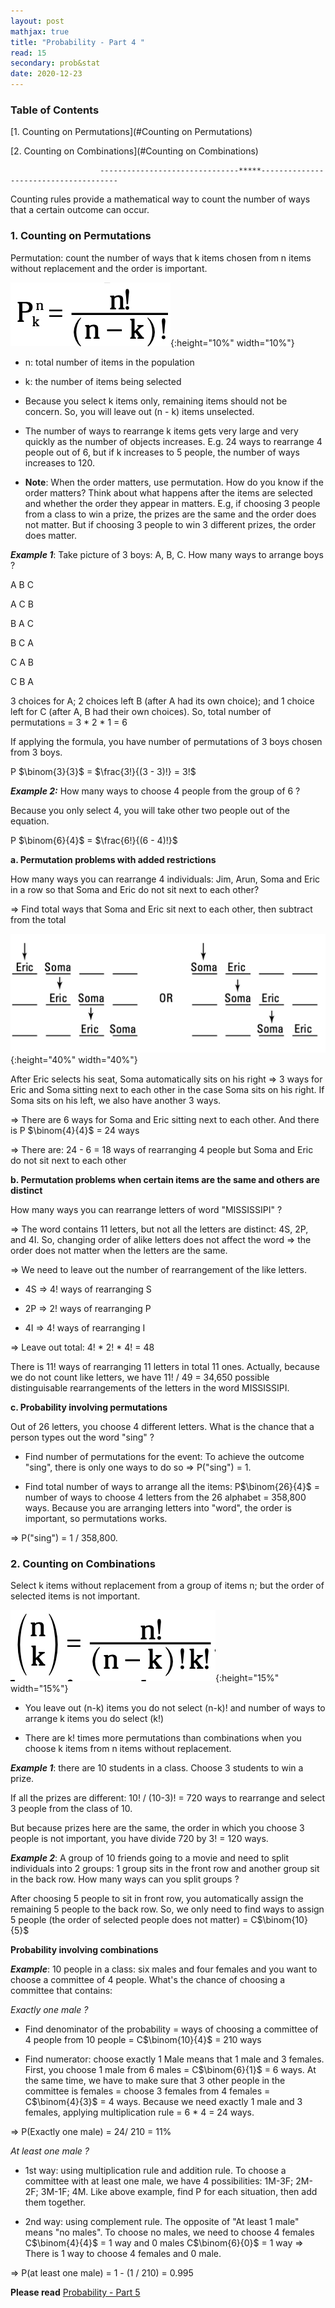 ```yaml
---
layout: post
mathjax: true
title: "Probability - Part 4 "
read: 15
secondary: prob&stat
date: 2020-12-23
---
```

### Table of Contents
[1. Counting on Permutations](#Counting on Permutations)

[2. Counting on Combinations](#Counting on Combinations)
  
                        -------------------------------*****--------------------------------------

Counting rules provide a mathematical way to count the number of ways that a certain outcome can occur.

### 1. Counting on Permutations <a class="anchor" id="Counting on Permutations"></a>

Permutation: count the number of ways that k items chosen from n items without replacement and the order is important. 

![](/sources/prob4-1.png){:height="10%" width="10%"}

+ n: total number of items in the population

+ k: the number of items being selected

+ Because you select k items only, remaining items should not be concern. So, you will leave out (n - k) items unselected.

+ The number of ways to rearrange k items gets very large and very quickly as the number of objects increases. E.g. 24 ways to rearrange 4 people out of 6, but if k increases to 5 people, the number of ways increases to 120. 

+ **Note**: When the order matters, use permutation. How do you know if the order matters? Think about what happens after the items are selected and whether the order they appear in matters. E.g, if choosing 3 people from a class to win a prize, the prizes are the same and the order does not matter. But if choosing 3 people to win 3 different prizes, the order does matter.

***Example 1***: Take picture of 3 boys: A, B, C. How many ways to arrange boys ?

A   B   C

A   C   B

B   A   C

B   C   A

C   A   B

C   B   A

3 choices for A; 2 choices left B (after A had its own choice); and 1 choice left for C (after A, B had their own choices). So, total number of permutations = 3 * 2 * 1 = 6

If applying the formula, you have number of permutations of 3 boys chosen from 3 boys.

P $\binom{3}{3}$ = $\frac{3!}{(3 - 3)!} = 3!$

***Example 2:*** How many ways to choose 4 people from the group of 6 ? 

Because you only select 4, you will take other two people out of the equation. 

P $\binom{6}{4}$ = $\frac{6!}{(6 - 4)!}$


**a. Permutation problems with added restrictions**

How many ways you can rearrange 4 individuals: Jim, Arun, Soma and Eric in a row so that Soma and Eric do not sit next to each other? 

=> Find total ways that Soma and Eric sit next to each other, then subtract from the total

![](/sources/prob4-2.png){:height="40%" width="40%"}

After Eric selects his seat, Soma automatically sits on his right => 3 ways for Eric and Soma sitting next to each other in the case Soma sits on his right. If Soma sits on his left, we also have another 3 ways.

=> There are 6 ways for Soma and Eric sitting next to each other. And there is P $\binom{4}{4}$ = 24 ways 

=> There are: 24 - 6 = 18 ways of rearranging 4 people but Soma and Eric do not sit next to each other

**b. Permutation problems when certain items are the same and others are distinct**

How many ways you can rearrange letters of word "MISSISSIPI" ?

=> The word contains 11 letters, but not all the letters are distinct: 4S, 2P, and 4I. So, changing order of alike letters does not affect the word => the order does not matter when the letters are the same. 

=> We need to leave out the number of rearrangement of the like letters.

+ 4S => 4! ways of rearranging S

+ 2P => 2! ways of rearranging P

+ 4I => 4! ways of rearranging I

=> Leave out total: 4! * 2! * 4! = 48

There is 11! ways of rearranging 11 letters in total 11 ones. Actually, because we do not count like letters, we have 11! / 49 = 34,650 possible distinguisable rearrangements of the letters in the word MISSISSIPI.

**c. Probability involving permutations**

Out of 26 letters, you choose 4 different letters. What is the chance that a person types out the word "sing" ? 

+ Find number of permutations for the event: To achieve the outcome "sing", there is only one ways to do so => P("sing") = 1. 

+ Find total number of ways to arrange all the items: P$\binom{26}{4}$ = number of ways to choose 4 letters from the 26 alphabet = 358,800 ways. Because you are arranging letters into "word", the order is important, so permutations works.

=> P("sing") = 1 / 358,800. 

### 2. Counting on Combinations <a class="anchor" id="Counting on Combinations"></a>

Select k items without replacement from a group of items n; but the order of selected items is not important. 

![](/sources/prob4-3.png){:height="15%" width="15%"}

+ You leave out (n-k) items you do not select (n-k)! and number of ways to arrange k items you do select (k!)

+ There are k! times more permutations than combinations when you choose k items from n items without replacement.

***Example 1***: there are 10 students in a class. Choose 3 students to win a prize.

If all the prizes are different: 10! / (10-3)! = 720 ways to rearrange and select 3 people from the class of 10. 

But because prizes here are the same, the order in which you choose 3 people is not important, you have divide 720 by 3! = 120 ways.

***Example 2***: A group of 10 friends going to a movie and need to split individuals into 2 groups: 1 group sits in the front row and another group sit in the back row. How many ways can you split groups ?

After choosing 5 people to sit in front row, you automatically assign the remaining 5 people to the back row. So, we only need to find ways to assign 5 people (the order of selected people does not matter) = C$\binom{10}{5}$ 

**Probability involving combinations**

***Example***: 10 people in a class: six males and four females and you want to choose a committee of 4 people. What's the chance of choosing a committee that contains:

*Exactly one male ?*

+ Find denominator of the probability = ways of choosing a committee of 4 people from 10 people = C$\binom{10}{4}$ = 210 ways

+ Find numerator: choose exactly 1 Male means that 1 male and 3 females. First, you choose 1 male from 6 males = C$\binom{6}{1}$ = 6 ways. At the same time, we have to make sure that 3 other people in the committee is females = choose 3 females from 4 females = C$\binom{4}{3}$ = 4 ways. Because we need exactly 1 male and 3 females, applying multiplication rule = 6 * 4 = 24 ways. 

=> P(Exactly one male) = 24/ 210 = 11%

*At least one male ?*

+ 1st way: using multiplication rule and addition rule. To choose a committee with at least one male, we have 4 possibilities: 1M-3F; 2M-2F; 3M-1F; 4M. Like above example, find P for each situation, then add them together. 

+ 2nd way: using complement rule. The opposite of "At least 1 male" means "no males". To choose no males, we need to choose 4 females C$\binom{4}{4}$ = 1 way and 0 males C$\binom{6}{0}$ = 1 way => There is 1 way to choose 4 females and 0 male. 

=> P(at least one male) = 1 - (1 / 210) = 0.995

**Please read** [Probability - Part 5](https://lytranp.github.io/notes/prob5)